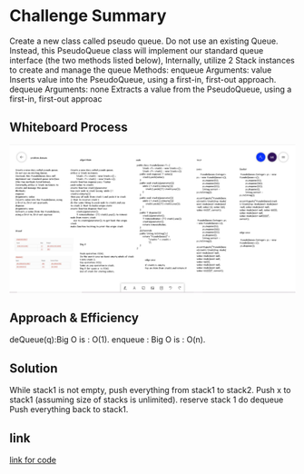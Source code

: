# Challenge Summary
Create a new class called pseudo queue.
Do not use an existing Queue.
Instead, this PseudoQueue class will implement our standard queue interface (the two methods listed below),
Internally, utilize 2 Stack instances to create and manage the queue
Methods:
enqueue
Arguments: value
Inserts value into the PseudoQueue, using a first-in, first-out approach.
dequeue
Arguments: none
Extracts a value from the PseudoQueue, using a first-in, first-out approac

## Whiteboard Process
![](challeng11.png) 

## Approach & Efficiency
deQueue(q):Big O is : O(1).
enqueue : Big O is : O(n).


## Solution
While stack1 is not empty, push everything from stack1 to stack2.
Push x to stack1 (assuming size of stacks is unlimited).
reserve stack 1 do dequeue
Push everything back to stack1.

## link
[link for code](https://github.com/Maiada-Ibrahim/data-structures-and-algorithms-401/tree/main/challenges/challenge-10)